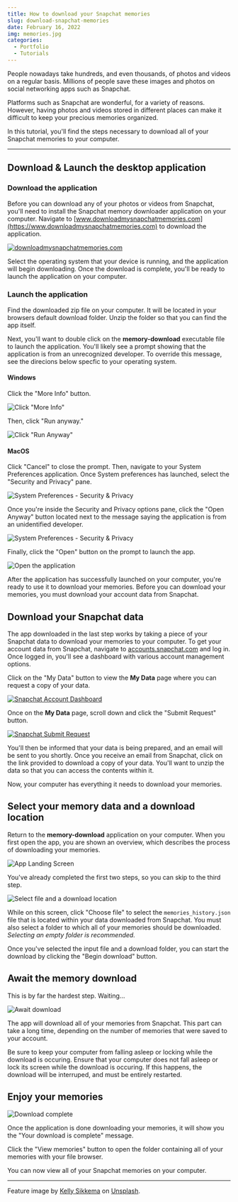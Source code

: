 ```yaml
---
title: How to download your Snapchat memories
slug: download-snapchat-memories
date: February 16, 2022
img: memories.jpg
categories: 
  - Portfolio
  - Tutorials
---
```


People nowadays take hundreds, and even thousands, of photos and videos on a regular basis. Millions of people save these images and photos on social networking apps such as Snapchat.


Platforms such as Snapchat are wonderful, for a variety of reasons. However, having photos and videos stored in different places can make it difficult to keep your precious memories organized.

<!--more-->

In this tutorial, you'll find the steps necessary to download all of your Snapchat memories to your computer.

<!-- ### Table of Contents
1. Download & Launch the application
   1. Download the application
   2. Launch the application
2. Download your Snapchat data
3. Select your memory data and a download location
4. Await your download
5. Enjoy your memories -->

---

## Download & Launch the desktop application

### Download the application

Before you can download any of your photos or videos from Snapchat, you'll need to install the Snapchat memory downloader application on your computer. Navigate to [www.downloadmysnapchatmemories.com](https://www.downloadmysnapchatmemories.com) to download the application.

[![downloadmysnapchatmemories.com](/blog-images/memory-download/memory-downloader-site.png)](https://www.downloadmysnapchatmemories.com)

Select the operating system that your device is running, and the application will begin downloading. Once the download is complete, you'll be ready to launch the application on your computer.

### Launch the application

Find the downloaded zip file on your computer. It will be located in your browsers default download folder. Unzip the folder so that you can find the app itself.

Next, you'll want to double click on the **memory-download** executable file to launch the application. You'll likely see a prompt showing that the application is from an unrecognized developer. To override this message, see the direcions below specfic to your operating system.

#### Windows

Click the "More Info" button.

![Click "More Info"](/blog-images/memory-download/windows-protected-1.PNG)

Then, click "Run anyway."

![Click "Run Anyway"](/blog-images/memory-download/windows-protected-2.PNG)

#### MacOS

Click "Cancel" to close the prompt. Then, navigate to your System Preferences application. Once System preferences has launched, select the "Security and Privacy" pane.

![System Preferences - Security & Privacy](/blog-images/memory-download/system-preferences-security-privacy.png)

Once you're inside the Security and Privacy options pane, click the "Open Anyway" button located next to the message saying the application is from an unidentified developer.

![System Preferences - Security & Privacy](/blog-images/memory-download/system-preferences-open-anyway.png)

Finally, click the "Open" button on the prompt to launch the app.

![Open the application](/blog-images/memory-download/open.png)

After the application has successfully launched on your computer, you're ready to use it to download your memories. Before you can download your memories, you must download your account data from Snapchat.

## Download your Snapchat data

The app downloaded in the last step works by taking a piece of your Snapchat data to download your memories to your computer. To get your account data from Snapchat, navigate to [accounts.snapchat.com](http://accounts.snapchat.com) and log in. Once logged in, you'll see a dashboard with various account management options.

Click on the "My Data" button to view the **My Data** page where you can request a copy of your data.

[![Snapchat Account Dashboard](/blog-images/memory-download/snapchat-account-dashboard.png)](http://accounts.snapchat.com/accounts/welcome)

Once on the **My Data** page, scroll down and click the "Submit Request" button.

[![Snapchat Submit Request](/blog-images/memory-download/snapchat-submit-request.png)](http://accounts.snapchat.com/accounts/downloadmydata)

You'll then be informed that your data is being prepared, and an email will be sent to you shortly. Once you receive an email from Snapchat, click on the link provided to download a copy of your data. You'll want to unzip the data so that you can access the contents within it.

Now, your computer has everything it needs to download your memories.

## Select your memory data and a download location

Return to the **memory-download** application on your computer. When you first open the app, you are shown an overview, which describes the process of downloading your memories.

![App Landing Screen](/blog-images/memory-download/app-screen-0.png)

You've already completed the first two steps, so you can skip to the third step.

![Select file and a download location](/blog-images/memory-download/app-screen-3.png)

While on this screen, click "Choose file" to select the `memories_history.json` file that is located within your data downloaded from Snapchat. You must also select a folder to which all of your memories should be downloaded. *Selecting an empty folder is recommended.*


Once you've selected the input file and a download folder, you can start the download by clicking the "Begin download" button.

## Await the memory download

This is by far the hardest step. Waiting...

![Await download](/blog-images/memory-download/app-screen-4.png)

The app will download all of your memories from Snapchat. This part can take a long time, depending on the number of memories that were saved to your account.

Be sure to keep your computer from falling asleep or locking while the download is occuring.
Ensure that your computer does not fall asleep or lock its screen while the download is occuring. If this happens, the download will be interruped, and must be entirely restarted.

## Enjoy your memories

![Download complete](/blog-images/memory-download/app-screen-5.png)

Once the application is done downloading your memories, it will show you the "Your download is complete" message.

Click the "View memories" button to open the folder containing all of your memories with your file browser.

You can now view all of your Snapchat memories on your computer.

---

<!-- #### Still confused about something?

You can follow an in-depth video tutorial [here](https://youtu.be/0_1mJ3w5LaA).

If you have any questions or concerns, feel free to [reach out to me](/contact).

--- -->

Feature image by [Kelly Sikkema](https://unsplash.com/@kellysikkema) on [Unsplash](https://unsplash.com).
